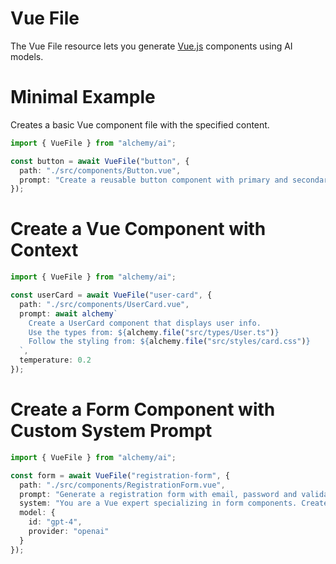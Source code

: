 # Vue File

The Vue File resource lets you generate [Vue.js](https://vuejs.org/) components using AI models.

# Minimal Example

Creates a basic Vue component file with the specified content.

```ts
import { VueFile } from "alchemy/ai";

const button = await VueFile("button", {
  path: "./src/components/Button.vue",
  prompt: "Create a reusable button component with primary and secondary variants"
});
```

# Create a Vue Component with Context

```ts
import { VueFile } from "alchemy/ai";

const userCard = await VueFile("user-card", {
  path: "./src/components/UserCard.vue", 
  prompt: await alchemy`
    Create a UserCard component that displays user info.
    Use the types from: ${alchemy.file("src/types/User.ts")}
    Follow the styling from: ${alchemy.file("src/styles/card.css")}
  `,
  temperature: 0.2
});
```

# Create a Form Component with Custom System Prompt

```ts
import { VueFile } from "alchemy/ai";

const form = await VueFile("registration-form", {
  path: "./src/components/RegistrationForm.vue",
  prompt: "Generate a registration form with email, password and validation",
  system: "You are a Vue expert specializing in form components. Create a single Vue component inside ```vue fences.",
  model: {
    id: "gpt-4",
    provider: "openai"
  }
});
```